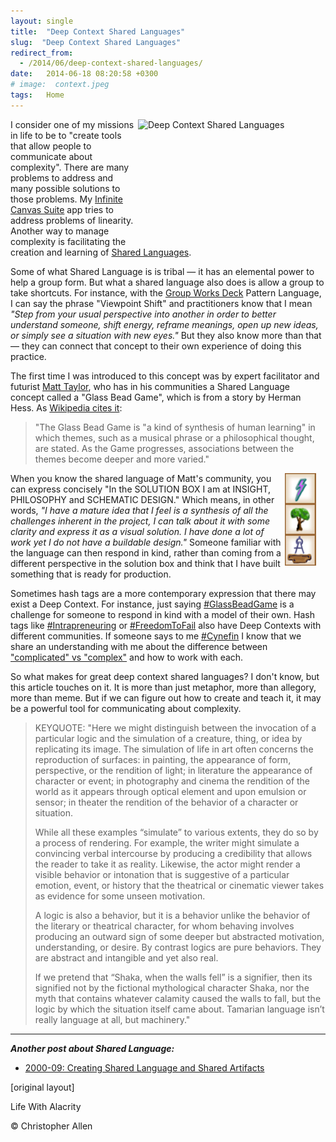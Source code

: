 ```yaml
---
layout: single
title:  "Deep Context Shared Languages"
slug:  "Deep Context Shared Languages"
redirect_from:
  - /2014/06/deep-context-shared-languages/
date:   2014-06-18 08:20:58 +0300
# image:  context.jpeg
tags:   Home
---
```



<img width="300" height="200" align="right" src="{{ site.url }}{{ site.baseurl }}/assets/images/context.jpeg" alt="Deep Context Shared Languages"/> 

    
I consider one of my missions in life to be to "create tools that allow people to communicate about complexity". There are many problems to address and many possible solutions to those problems. My [Infinite Canvas Suite](https://www.facebook.com/InfiniteCanvasSuite/) app tries to address problems of linearity. Another way to manage complexity is facilitating the creation and learning of [Shared Languages](/2009/09/creating-shared-language-and-shared-artiifacts.html).

Some of what Shared Language is is tribal — it has an elemental power to help a group form. But what a shared language also does is allow a group to take shortcuts. For instance, with the [Group Works Deck](https://www.facebook.com/GroupWorksDeck/) Pattern Language, I can say the phrase "Viewpoint Shift" and practitioners know that I mean _"Step from your usual perspective into another in order to better understand someone, shift energy, reframe meanings, open up new ideas, or simply see a situation with new eyes."_ But they also know more than that — they can connect that concept to their own experience of doing this practice.

The first time I was introduced to this concept was by expert facilitator and futurist [Matt Taylor](https://www.facebook.com/RMattTaylor), who has in his communities a Shared Language concept called a "Glass Bead Game", which is from a story by Herman Hess. As [Wikipedia cites it](https://en.wikipedia.org/wiki/The_Glass_Bead_Game):

> "The Glass Bead Game is "a kind of synthesis of human learning" in which themes, such as a musical phrase or a philosophical thought, are stated. As the Game progresses, associations between the themes become deeper and more varied."

<a href="#"><img width="50px" style=" margin-right:15px" align="right"  src="../assets/images/strike_compass.jpg" alt="Solution Box, Insight, Philosophy, Schematic Design"/></a>

When you know the shared language of Matt's community, you can express concisely "In the SOLUTION BOX I am at INSIGHT, PHILOSOPHY and SCHEMATIC DESIGN." Which means, in other words, _"I have a mature idea that I feel is a synthesis of all the challenges inherent in the project, I can talk about it with some clarity and express it as a visual solution. I have done a lot of work yet I do not have a buildable design."_ Someone familiar with the language can then respond in kind, rather than coming from a different perspective in the solution box and think that I have built something that is ready for production.

Sometimes hash tags are a more contemporary expression that there may exist a Deep Context. For instance, just saying [#‎GlassBeadGame](https://www.facebook.com/hashtag/glassbeadgame?source=feed_text&story_id=10152490318630540) is a challenge for someone to respond in kind with a model of their own. Hash tags like [#‎Intrapreneuring](https://www.facebook.com/hashtag/intrapreneuring?source=feed_text&story_id=10152490318630540) or [#‎FreedomToFail](https://www.facebook.com/hashtag/freedomtofail?source=feed_text&story_id=10152490318630540) also have Deep Contexts with different communities. If someone says to me [#‎Cynefin](https://www.facebook.com/hashtag/cynefin?source=feed_text&story_id=10152490318630540) I know that we share an understanding with me about the difference between ["complicated" vs "complex"](https://en.wikipedia.org/wiki/Cynefin_Framework) and how to work with each.

So what makes for great deep context shared languages? I don't know, but this article touches on it. It is more than just metaphor, more than allegory, more than meme. But if we can figure out how to create and teach it, it may be a powerful tool for communicating about complexity.

> KEYQUOTE: "Here we might distinguish between the invocation of a particular logic and the simulation of a creature, thing, or idea by replicating its image. The simulation of life in art often concerns the reproduction of surfaces: in painting, the appearance of form, perspective, or the rendition of light; in literature the appearance of character or event; in photography and cinema the rendition of the world as it appears through optical element and upon emulsion or sensor; in theater the rendition of the behavior of a character or situation.
> 
> While all these examples “simulate” to various extents, they do so by a process of rendering. For example, the writer might simulate a convincing verbal intercourse by producing a credibility that allows the reader to take it as reality. Likewise, the actor might render a visible behavior or intonation that is suggestive of a particular emotion, event, or history that the theatrical or cinematic viewer takes as evidence for some unseen motivation.
> 
> A logic is also a behavior, but it is a behavior unlike the behavior of the literary or theatrical character, for whom behaving involves producing an outward sign of some deeper but abstracted motivation, understanding, or desire. By contrast logics are pure behaviors. They are abstract and intangible and yet also real.
> 
> If we pretend that “Shaka, when the walls fell” is a signifier, then its signified not by the fictional mythological character Shaka, nor the myth that contains whatever calamity caused the walls to fall, but the logic by which the situation itself came about. Tamarian language isn’t really language at all, but machinery."

* * *

_**Another post about Shared Language:**_

* [2000-09: Creating Shared Language and Shared Artifacts](/2009/09/creating-shared-language-and-shared-artiifacts.html)

[original layout]

Life With Alacrity

© Christopher Allen


